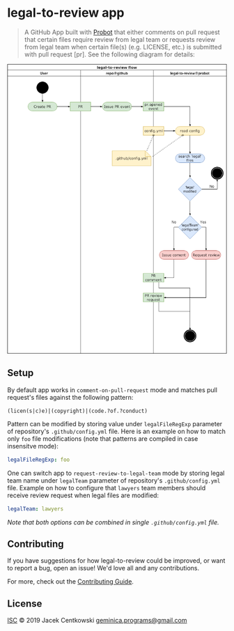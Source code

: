 # legal-to-review app

> A GitHub App built with [Probot](https://github.com/probot/probot) that either comments on pull request
that certain files require review from legal team or requests review from legal team when certain file(s)
(e.g. LICENSE, etc.) is submitted with pull request [pr]. See the following diagram for details:

![legal-to-review flow](./assets/legal-to-review-flow.png?raw=true)

## Setup

By default app works in `comment-on-pull-request` mode and matches pull request's files against the following
pattern:
```regexp
(licen(s|c)e)|(copyright)|(code.?of.?conduct)
```
Pattern can be modified by storing value under `legalFileRegExp` parameter of repository's `.github/config.yml`
file. Here is an example on how to match only `foo` file modifications (note that patterns are compiled in
case insensitve mode):
```yaml
legalFileRegExp: foo
```

One can switch app to `request-review-to-legal-team` mode by storing legal team name under `legalTeam` parameter
of repository's `.github/config.yml` file. Example on how to configure that `lawyers` team members should
receive review request when legal files are modified:
```yaml
legalTeam: lawyers
```

_Note that both options can be combined in single `.github/config.yml` file._

## Contributing

If you have suggestions for how legal-to-review could be improved, or want to report a bug, open an issue! We'd love all and any contributions.

For more, check out the [Contributing Guide](CONTRIBUTING.md).

## License

[ISC](LICENSE) © 2019 Jacek Centkowski <geminica.programs@gmail.com>

